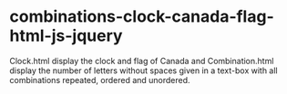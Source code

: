 # combinations-clock-canada-flag-html-js-jquery
Clock.html display the clock and flag of Canada and Combination.html display the number of letters without spaces given in a text-box with all combinations repeated, ordered and unordered.
